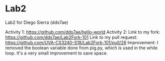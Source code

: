 # Lab2
Lab2 for Diego Sierra (dds7ae)

Activity 1: https://github.com/dds7ae/hello-world
Activity 2:
  Link to my fork: https://github.com/dds7ae/Lab2Fork-101
  Link to my pull request: https://github.com/UVA-CS3240-S18/Lab2Fork-101/pull/26
  Improvement: I removed the boolean variable done from pig.py, which is used in the while loop. It's a very small improvement to save space.
